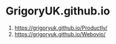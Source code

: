 # GrigoryUK.github.io

1. https://grigoryuk.github.io/Productly/
2. https://grigoryuk.github.io/Webovio/

